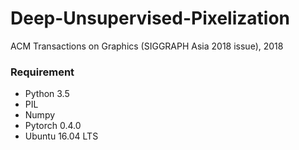 # Deep-Unsupervised-Pixelization
ACM Transactions on Graphics (SIGGRAPH Asia 2018 issue), 2018
### Requirement
- Python 3.5
- PIL
- Numpy
- Pytorch 0.4.0
- Ubuntu 16.04 LTS
